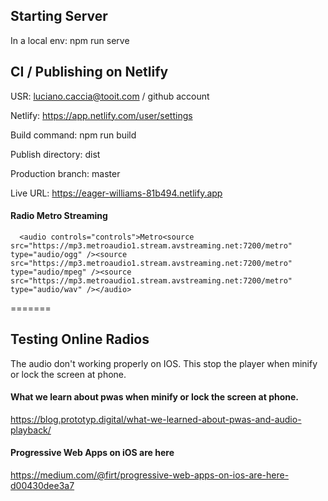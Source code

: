 ## Starting Server
In a local env: npm run serve

## CI / Publishing on Netlify

USR: luciano.caccia@tooit.com / github account

Netlify: https://app.netlify.com/user/settings

Build command: npm run build

Publish directory: dist

Production branch: master

Live URL: https://eager-williams-81b494.netlify.app


#### Radio Metro Streaming
      <audio controls="controls">Metro<source src="https://mp3.metroaudio1.stream.avstreaming.net:7200/metro" type="audio/ogg" /><source src="https://mp3.metroaudio1.stream.avstreaming.net:7200/metro" type="audio/mpeg" /><source src="https://mp3.metroaudio1.stream.avstreaming.net:7200/metro" type="audio/wav" /></audio>
=======
## Testing Online Radios

The audio don't working properly on IOS. This stop the player when minify or lock the screen at phone.

#### What we learn about pwas when minify or lock the screen at phone.
https://blog.prototyp.digital/what-we-learned-about-pwas-and-audio-playback/
#### Progressive Web Apps on iOS are here
https://medium.com/@firt/progressive-web-apps-on-ios-are-here-d00430dee3a7
